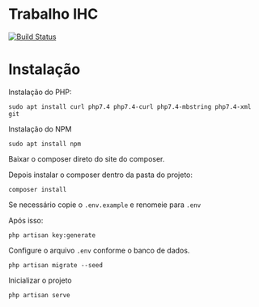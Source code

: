 # Trabalho IHC

[![Build Status](https://travis-ci.org/joemccann/dillinger.svg?branch=master)](https://github.com/raihlima/trabalho-ihc)

# Instalação 

Instalação do PHP: 
```
sudo apt install curl php7.4 php7.4-curl php7.4-mbstring php7.4-xml git
``` 

Instalação do NPM
```
sudo apt install npm
```

Baixar o composer direto do site do composer.

Depois instalar o composer dentro da pasta do projeto: 
```
composer install
``` 

Se necessário copie o `.env.example` e renomeie para `.env`

Após isso:
```
php artisan key:generate
```

Configure o arquivo `.env` conforme o banco de dados.
```
php artisan migrate --seed
```

Inicializar o projeto
```
php artisan serve
```
